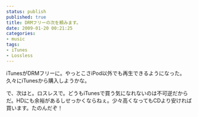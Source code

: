 ```yaml
---
status: publish
published: true
title: DRMフリーの次を頼みます。
date: 2009-01-20 00:21:25
categories:
- music
tags:
- iTunes
- Lossless
---
```

iTunesがDRMフリーに。やっとこさiPod以外でも再生できるようになった。久々にiTunesから購入しようかな。

で、次はと。ロスレスで。どうもiTunesで買う気になれないのは不可逆だからだ。HDにも余裕があるしせっかくならねぇ。少々高くなってもCDより安ければ買います。たのんだぞ！
